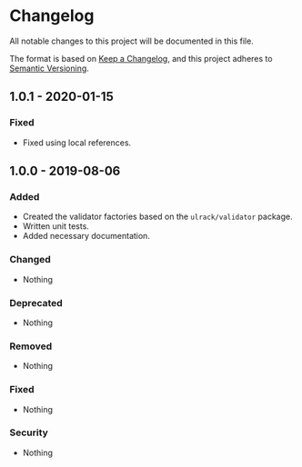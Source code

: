 # Changelog
All notable changes to this project will be documented in this file.

The format is based on [Keep a Changelog](https://keepachangelog.com/en/1.0.0/),
and this project adheres to [Semantic Versioning](https://semver.org/spec/v2.0.0.html).

## 1.0.1 - 2020-01-15
### Fixed
- Fixed using local references.

## 1.0.0 - 2019-08-06
### Added
- Created the validator factories based on the `ulrack/validator` package.
- Written unit tests.
- Added necessary documentation.

### Changed
- Nothing

### Deprecated
- Nothing

### Removed
- Nothing

### Fixed
- Nothing

### Security
- Nothing

[Unreleased]: https://github.com/ulrack/json-schema/compare/1.0.1...HEAD
[1.0.1]: https://github.com/ulrack/json-schema/compare/1.0.0...1.0.1
